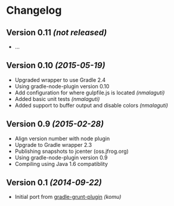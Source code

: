 Changelog
=========

Version 0.11 *(not released)*
-----------------------------

* ...

Version 0.10 *(2015-05-19)*
---------------------------

* Upgraded wrapper to use Gradle 2.4
* Using gradle-node-plugin version 0.10
* Add configuration for where gulpfile.js is located _(nmalaguti)_
* Added basic unit tests _(nmalaguti)_
* Added support to buffer output and disable colors _(nmalaguti)_

Version 0.9 *(2015-02-28)*
--------------------------

* Align version number with node plugin
* Upgrade to Gradle wrapper 2.3
* Publishing snapshots to jcenter (oss.jfrog.org)
* Using gradle-node-plugin version 0.9
* Compiling using Java 1.6 compatiblity

Version 0.1 *(2014-09-22)*
--------------------------

* Initial port from [gradle-grunt-plugin](https://github.com/srs/gradle-grunt-plugin) _(komu)_
